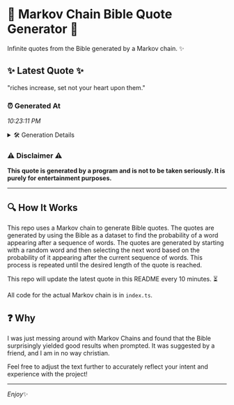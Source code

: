 # 📖 Markov Chain Bible Quote Generator 📖

Infinite quotes from the Bible generated by a Markov chain. ✨

## ✨ Latest Quote ✨
"riches increase, set not your heart upon them."

### ⏰ Generated At
*10:23:11 PM*

<details>
    <summary>🛠️ Generation Details</summary>
    <p>
        <strong>🌱 Seed:</strong> riches<br>
        <strong>🔄 Iterations:</strong> 7<br>
        <strong>📜 Context History:</strong><br>[ riches ]: increase,<br>[ riches, increase, ]: set<br>[ riches, increase,, set ]: not<br>[ riches, increase,, set, not ]: your<br>[ riches, increase,, set, not, your ]: heart<br>[ riches, increase,, set, not, your, heart ]: upon<br>[ increase,, set, not, your, heart, upon ]: them.<br>
    </p>
</details>

### ⚠️ Disclaimer ⚠️
**This quote is generated by a program and is not to be taken seriously. It is purely for entertainment purposes.**

---

## 🔍 How It Works

This repo uses a Markov chain to generate Bible quotes. The quotes are generated by using the Bible as a dataset to find the probability of a word appearing after a sequence of words. The quotes are generated by starting with a random word and then selecting the next word based on the probability of it appearing after the current sequence of words. This process is repeated until the desired length of the quote is reached.

This repo will update the latest quote in this README every 10 minutes. ⏳

All code for the actual Markov chain is in `index.ts`.

## ❓ Why

I was just messing around with Markov Chains and found that the Bible surprisingly yielded good results when prompted. 
It was suggested by a friend, and I am in no way christian.

Feel free to adjust the text further to accurately reflect your intent and experience with the project!

---

*Enjoy*✨
